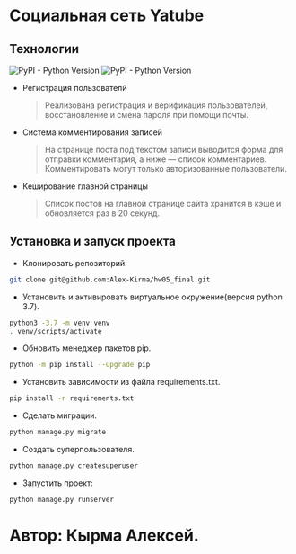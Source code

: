 # Социальная сеть Yatube
## Технологии
![PyPI - Python Version](https://img.shields.io/pypi/pyversions/p?color=brightgreen)
![PyPI - Python Version](https://img.shields.io/badge/Django-3.2-brightgreen)
+ Регистрация пользователй
  > Реализована регистрация и верификация пользователей, восстановление и смена пароля при помощи почты.

+ Система комментирования записей
   > На странице поста под текстом записи выводится форма для отправки комментария, а ниже — список комментариев. Комментировать могут только авторизованные пользователи.
+ Кеширование главной страницы
   > Список постов на главной странице сайта хранится в кэше и обновляется раз в 20 секунд.
## Установка и запуск проекта

+ Клонировать репозиторий.
```bash
git clone git@github.com:Alex-Kirma/hw05_final.git
```
+ Установить и активировать виртуальное окружение(версия python 3.7).
```bash
python3 -3.7 -m venv venv
. venv/scripts/activate
```
+ Обновить менеджер пакетов pip.
```bash
python -m pip install --upgrade pip
```
+ Установить зависимости из файла requirements.txt.
```bash
pip install -r requirements.txt
```
+ Сделать миграции.
```bash
python manage.py migrate
```
+ Создать суперпользователя.
```bash
python manage.py createsuperuser
```
+ Запустить проект:
```bash
python manage.py runserver
```
# Автор: Кырма Алексей.

